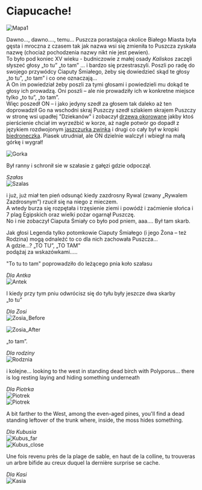 # Ciapucache!


![Mapa1](./Pics/MAPA01.png)  

Dawno…, dawno…., temu… Puszcza porastająca okolice Białego Miasta była gęsta i mroczna z czasem tak jak nazwa wsi się zmieniła to Puszcza zyskała nazwę (chociaż pochodzenia nazwy nikt nie jest pewien).  
To było pod koniec XV wieku -  budniczowie z małej osady *Kaliskos* zaczęli słyszeć głosy „to tu” „to tam” … i bardzo się przestraszyli. Poszli po radę do swojego przywódcy Ciaputy Śmiałego, żeby się dowiedzieć skąd te głosy „to tu”, „to tam” i co one oznaczają…  
A On im powiedział żeby poszli za tymi głosami i powiedzieli mu dokąd te głosy ich prowadzą. Oni poszli – ale nie prowadziły ich w konkretne miejsce tylko „to tu”, „to tam”.  
Więc poszedł ON – i jako jedyny szedł za głosem tak daleko aż ten doprowadził Go na wschodni skraj Puszczy szedł szlakiem skrajem Puszczy w stronę wsi upadłej "Dziekanów" i zobaczył [drzewa okorowane](./Pics/2020-04-06T15:07:22.JPG) jakby ktoś pierścienie chciał im wyrzeźbić w korze, aż nagle potwór go dopadł z językiem rozdwojonym [jaszczurka zwinka](https://www.inaturalist.org/observations/41560562) i drugi co cały był w kropki [biedroneczka](https://www.inaturalist.org/observations/41560568). Piasek utrudniał, ale ON dzielnie walczył i wbiegł na małą górkę i wygrał!  

![Gorka](./Pics/2020-04-06T16:01:54_1.JPG)  

Był ranny i schronił sie w szałasie z gałęzi gdzie odpoczął.  

*Szałas*  
![Szalas](./Pics/DSCN0540.JPG)  


i już, już miał ten pień odsunąć kiedy zazdrosny Rywal (zwany „Rywalem Zazdrosnym”) rzucił się na niego z mieczem.  
A wtedy burza się rozpętała i trzęsienie ziemi i powódź i zaćmienie słońca i 7 plag Egipskich oraz  wielki pożar ogarnął Puszczę.  
No i nie zobaczył Ciaputa Śmiały co było pod pniem, aaa…. Był tam skarb.  

Jak głosi Legenda tylko potomkowie Ciaputy Śmiałego (i jego  Żona – też Rodzina) mogą odnaleźć to co dla nich zachowała Puszcza…  
A gdzie…?  „TO TU”, „TO TAM”  
podążaj za wskazówkami.....  

"To tu to tam" poprowadziło do leżącego pnia koło szałasu  

*Dla Antka*  
![Antek](./Pics/DSCN0537.JPG)  



I kiedy przy tym pniu odwrócisz się do tyłu były jeszcze dwa skarby  
„to tu”  

*Dla Zosi*  
![Zosia_Before](./Pics/2020-04-06T15:24:58_1.JPG)  


![Zosia_After](./Pics/2020-04-06T15:25:40_1.JPG)  


„to tam”.   

*Dla rodziny*  
![Rodznia](./Pics/2020-04-06T15:27:10_1.JPG)  

i kolejne... looking to the west in standing dead birch with Polyporus... there is log resting laying and hiding something underneath  

*Dla Piotrka*  
![Piotrek](./Pics/2020-04-06T15:32:58_1.JPG)  
![Piotrek](./Pics/2020-04-06T15:32:42_1.JPG)  

A bit farther to the West, among the even-aged pines, you'll find a dead standing leftover of the trunk where, inside, the moss hides something.  

*Dla Kubusia*  
![Kubus_far](./Pics/2020-04-06T15:48:06_1.JPG)  
![Kubus_close](./Pics/2020-04-06T15:42:40_1.JPG)  

Une fois revenu près de la plage de sable, en haut de la colline, tu trouveras un arbre bifide au creux duquel la dernière surprise se cache.  

*Dla Kasi*  
![Kasia](./Pics/2020-04-06T15:54:19_1.JPG)  




